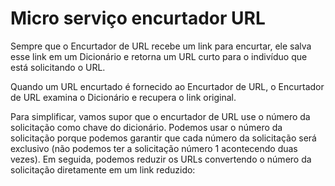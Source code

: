 # Micro serviço encurtador URL



Sempre que o Encurtador de URL recebe um link para encurtar, ele salva esse link em um Dicionário e retorna um URL curto para o indivíduo que está solicitando o URL.

Quando um URL encurtado é fornecido ao Encurtador de URL, o Encurtador de URL examina o Dicionário e recupera o link original.

Para simplificar, vamos supor que o encurtador de URL use o número da solicitação como chave do dicionário. Podemos usar o número da solicitação porque podemos garantir que cada número da solicitação será exclusivo (não podemos ter a solicitação número 1 acontecendo duas vezes). Em seguida, podemos reduzir os URLs convertendo o número da solicitação diretamente em um link reduzido:

